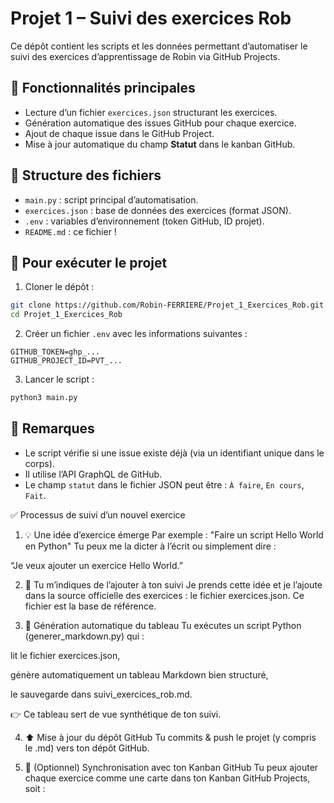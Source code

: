 # Projet 1 – Suivi des exercices Rob

Ce dépôt contient les scripts et les données permettant d’automatiser le suivi des exercices d’apprentissage de Robin via GitHub Projects.

## 🔧 Fonctionnalités principales

- Lecture d’un fichier `exercices.json` structurant les exercices.
- Génération automatique des issues GitHub pour chaque exercice.
- Ajout de chaque issue dans le GitHub Project.
- Mise à jour automatique du champ **Statut** dans le kanban GitHub.

## 📁 Structure des fichiers

- `main.py` : script principal d’automatisation.
- `exercices.json` : base de données des exercices (format JSON).
- `.env` : variables d’environnement (token GitHub, ID projet).
- `README.md` : ce fichier !

## 🚀 Pour exécuter le projet

1. Cloner le dépôt :
```bash
git clone https://github.com/Robin-FERRIERE/Projet_1_Exercices_Rob.git
cd Projet_1_Exercices_Rob
```

2. Créer un fichier `.env` avec les informations suivantes :
```
GITHUB_TOKEN=ghp_...
GITHUB_PROJECT_ID=PVT_...
```

3. Lancer le script :
```bash
python3 main.py
```

## 🧠 Remarques

- Le script vérifie si une issue existe déjà (via un identifiant unique dans le corps).
- Il utilise l’API GraphQL de GitHub.
- Le champ `statut` dans le fichier JSON peut être : `À faire`, `En cours`, `Fait`.


✅ Processus de suivi d’un nouvel exercice
1. 💡 Une idée d’exercice émerge
Par exemple : "Faire un script Hello World en Python"
Tu peux me la dicter à l’écrit ou simplement dire :

“Je veux ajouter un exercice Hello World.”

2. 🧠 Tu m’indiques de l’ajouter à ton suivi
Je prends cette idée et je l’ajoute dans la source officielle des exercices : le fichier exercices.json.
Ce fichier est la base de référence.

3. 🔄 Génération automatique du tableau
Tu exécutes un script Python (generer_markdown.py) qui :

lit le fichier exercices.json,

génère automatiquement un tableau Markdown bien structuré,

le sauvegarde dans suivi_exercices_rob.md.

👉 Ce tableau sert de vue synthétique de ton suivi.

4. ⬆️ Mise à jour du dépôt GitHub
Tu commits & push le projet (y compris le .md) vers ton dépôt GitHub.

5. 📌 (Optionnel) Synchronisation avec ton Kanban GitHub
Tu peux ajouter chaque exercice comme une carte dans ton Kanban GitHub Projects, soit :

